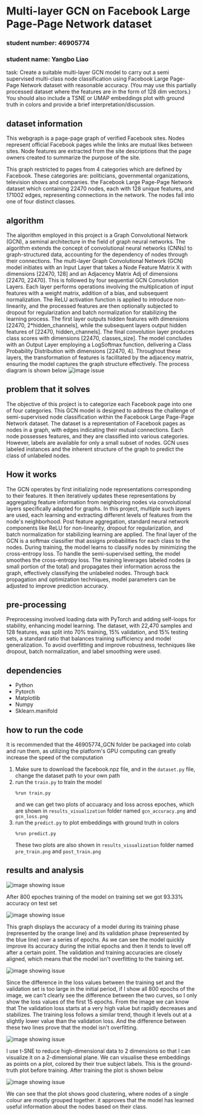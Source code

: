 # Multi-layer GCN on Facebook Large Page-Page Network dataset 
### student number: 46905774
### student name: Yangbo Liao

task: Create a suitable multi-layer GCN model to carry out a semi supervised multi-class node classification 
using Facebook Large Page-Page Network dataset with reasonable accuracy. (You may use this partially processed dataset 
where the features are in the form of 128 dim vectors.) You should also include a TSNE or UMAP embeddings plot with ground truth 
in colors and provide a brief interpretation/discussion.


## dataset information
This webgraph is a page-page graph of verified Facebook sites. Nodes represent official Facebook
pages while the links are mutual likes between sites. Node features are extracted from the site 
descriptions that the page owners created to summarize the purpose of the site.

This graph restricted to pages from 4 categories which are defined by Facebook. 
These categories are: politicians, governmental organizations, television shows and companies.
the Facebook Large Page-Page Network dataset which containing 22470 nodes, 
each with 128 unique features, and 171002 edges, representing connections in the network. The nodes fall into one of four distinct classes.

## algorithm
The algorithm employed in this project is a Graph Convolutional Network (GCN), a seminal architecture in 
the field of graph neural networks. The algorithm extends the concept of 
convolutional neural networks (CNNs) to graph-structured data, accounting for the dependency of nodes through their 
connections. The multi-layer Graph Convolutional Network (GCN) model initiates with an Input Layer that takes a 
Node Feature Matrix X with dimensions [22470, 128] and an Adjacency Matrix Adj of dimensions [22470, 22470]. 
This is followed by four sequential GCN Convolution Layers. Each layer performs operations involving the 
multiplication of input features with a weight matrix, addition of a bias, and subsequent normalization. 
The ReLU activation function is applied to introduce non-linearity, and the processed features are then optionally 
subjected to dropout for regularization and batch normalization for stabilizing the learning process. 
The first layer outputs hidden features with dimensions [22470, 2*hidden_channels], while the subsequent layers output 
hidden features of [22470, hidden_channels]. The final convolution layer produces class scores with dimensions [22470, classes_size]. 
The model concludes with an Output Layer employing a LogSoftmax function, delivering a Class Probability Distribution with dimensions [22470, 4]. 
Throughout these layers, the transformation of features is facilitated by the adjacency matrix, ensuring the model captures the graph structure effectively. 
The process diagram is shown below
![image issue](https://drive.google.com/file/d/1HRe1GEGCiP4KmZToKMdHrLJClTi7jSLe/view?usp=sharing)

## problem that it solves
The objective of this project is to categorize each Facebook page into one of four categories.
This GCN model is designed to address the challenge of semi-supervised node classification within the 
Facebook Large Page-Page Network dataset. The dataset is a representation of Facebook pages as nodes in a graph, 
with edges indicating their mutual connections. Each node possesses features, and they are classified into various categories. 
However, labels are available for only a small subset of nodes. 
GCN uses labeled instances and the inherent structure of the graph to predict the class of unlabeled nodes.


## How it works
The GCN operates by first initializing node representations corresponding to their features. It then iteratively updates these 
representations by aggregating feature information from neighboring nodes via convolutional layers specifically adapted for graphs. 
In this project, multiple such layers are used, each learning and extracting different levels of features from the node's neighborhood. 
Post feature aggregation, standard neural network components like ReLU for non-linearity, dropout for regularization, and batch normalization 
for stabilizing learning are applied. The final layer of the GCN is a softmax classifier that assigns probabilities for each class to the nodes. 
During training, the model learns to classify nodes by minimizing the cross-entropy loss. To handle the semi-supervised setting, the model smoothes the cross-entropy loss.
The training leverages labeled nodes (a small portion of the total) and propagates their information across the graph, effectively classifying the unlabeled nodes. 
Through back propagation and optimization techniques, model parameters can be adjusted to improve prediction accuracy.

## pre-processing
Preprocessing involved loading data with PyTorch and adding self-loops for stability, enhancing model learning. 
The dataset, with 22,470 samples and 128 features, was split into 70% training, 15% validation, and 15% testing sets, a standard ratio that balances training sufficiency 
and model generalization. To avoid overfitting and improve robustness, techniques like dropout, batch normalization, and label smoothing were used. 

## dependencies
- Python
- Pytorch
- Matplotlib
- Numpy
- Sklearn.manifold

## how to run the code
It is recommended that the 46905774_GCN folder be packaged into colab and run them, as utilizing the platform's GPU computing can greatly increase the speed of the computation
1. Make sure to download the facebook.npz file, and in the `dataset.py` file, change the dataset path to your own path
2. run the `train.py` to train the model
   ```
   %run train.py
   ```
   and we can get two plots of accuaracy and loss across epoches, which are shown in `results_visualization` folder
   named `gcn_accuracy.png` and `gcn_loss.png`
4. run the `predict.py` to plot embeddings with ground truth in colors
   ```
   %run predict.py
   ```
   These two plots are also shown in `results_visualization` folder
   named `pre_train.png` and `post_train.png`
   
## results and analysis
![image showing issue](https://drive.google.com/file/d/1ihNBYORsG6NpPnV2cMrQAr-ZMi6_E1Y2/view?usp=sharing)

After 800 epoches training of the model on training set we got 93.33% accuracy on test set

![image showing issue](https://drive.google.com/file/d/1SKnPnVzjU9C49dEamlEHKcQuQIbfsuPG/view?usp=sharing)

This graph displays the accuracy of a model during its training phase (represented by the orange line) 
and its validation phase (represented by the blue line) over a series of epochs. As we can see the model 
quickly improve its accuracy during the initial epochs and then it tends to level off after a certain point. 
The validation and training accuracies are closely aligned, which means that the model isn't overfitting to the training set.

![image showing issue](https://drive.google.com/file/d/11A90o3SzV4sn5zZod9Vo-eAaiWupecGb/view?usp=sharing)

Since the difference in the loss values between the training set and the validation set is too large in the initial period,
if I show all 800 epochs of the image, we can't clearly see the difference between the two curves, so I only show the loss values of the first 15 epochs.
From the image we can know that The validation loss starts at a very high value but rapidly decreases and stabilizes. The training loss follows a similar trend, 
though it levels out at a slightly lower value than the validation loss. And the difference between these two lines prove that the model isn't overfitting.

![image showing issue](https://drive.google.com/file/d/1pbu6xNYTXXypjpeVqd0lfOObt-UFKltc/view?usp=sharing)

I use t-SNE to reduce high-dimensional data to 2 dimensions so that I can visualize it on a 2-dimensional plane.
We can visualise these embeddings as points on a plot, colored by their true subject labels. 
This is the ground-truth plot before training. After training the plot is shown below

![image showing issue](https://drive.google.com/file/d/1b9NMf0jt0CmvTY_3uALYPZNCp2i_I3FZ/view?usp=sharing)

We can see that the plot shows good clustering, where nodes of a single colour are mostly grouped together. 
it approves that the model has learned useful information about the nodes based on their class.
